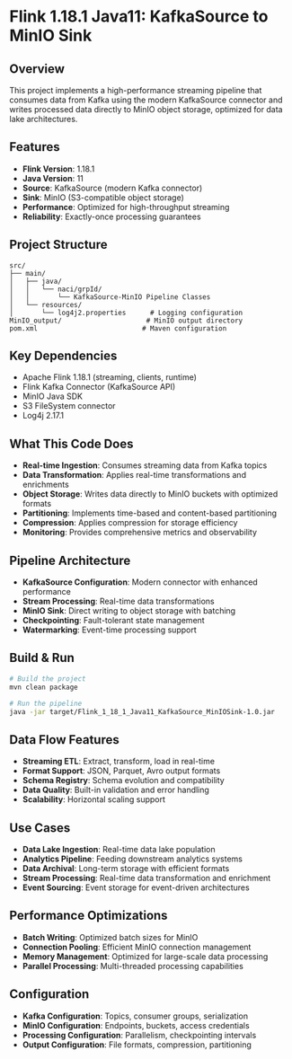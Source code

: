 # Flink 1.18.1 Java11: KafkaSource to MinIO Sink

## Overview
This project implements a high-performance streaming pipeline that consumes data from Kafka using the modern KafkaSource connector and writes processed data directly to MinIO object storage, optimized for data lake architectures.

## Features
- **Flink Version**: 1.18.1
- **Java Version**: 11
- **Source**: KafkaSource (modern Kafka connector)
- **Sink**: MinIO (S3-compatible object storage)
- **Performance**: Optimized for high-throughput streaming
- **Reliability**: Exactly-once processing guarantees

## Project Structure
```
src/
├── main/
│   ├── java/
│   │   └── naci/grpId/
│   │       └── KafkaSource-MinIO Pipeline Classes
│   └── resources/
│       └── log4j2.properties      # Logging configuration
MinIO_output/                     # MinIO output directory
pom.xml                          # Maven configuration
```

## Key Dependencies
- Apache Flink 1.18.1 (streaming, clients, runtime)
- Flink Kafka Connector (KafkaSource API)
- MinIO Java SDK
- S3 FileSystem connector
- Log4j 2.17.1

## What This Code Does
- **Real-time Ingestion**: Consumes streaming data from Kafka topics
- **Data Transformation**: Applies real-time transformations and enrichments
- **Object Storage**: Writes data directly to MinIO buckets with optimized formats
- **Partitioning**: Implements time-based and content-based partitioning
- **Compression**: Applies compression for storage efficiency
- **Monitoring**: Provides comprehensive metrics and observability

## Pipeline Architecture
- **KafkaSource Configuration**: Modern connector with enhanced performance
- **Stream Processing**: Real-time data transformations
- **MinIO Sink**: Direct writing to object storage with batching
- **Checkpointing**: Fault-tolerant state management
- **Watermarking**: Event-time processing support

## Build & Run
```bash
# Build the project
mvn clean package

# Run the pipeline
java -jar target/Flink_1_18_1_Java11_KafkaSource_MinIOSink-1.0.jar
```

## Data Flow Features
- **Streaming ETL**: Extract, transform, load in real-time
- **Format Support**: JSON, Parquet, Avro output formats
- **Schema Registry**: Schema evolution and compatibility
- **Data Quality**: Built-in validation and error handling
- **Scalability**: Horizontal scaling support

## Use Cases
- **Data Lake Ingestion**: Real-time data lake population
- **Analytics Pipeline**: Feeding downstream analytics systems
- **Data Archival**: Long-term storage with efficient formats
- **Stream Processing**: Real-time data transformation and enrichment
- **Event Sourcing**: Event storage for event-driven architectures

## Performance Optimizations
- **Batch Writing**: Optimized batch sizes for MinIO
- **Connection Pooling**: Efficient MinIO connection management
- **Memory Management**: Optimized for large-scale data processing
- **Parallel Processing**: Multi-threaded processing capabilities

## Configuration
- **Kafka Configuration**: Topics, consumer groups, serialization
- **MinIO Configuration**: Endpoints, buckets, access credentials
- **Processing Configuration**: Parallelism, checkpointing intervals
- **Output Configuration**: File formats, compression, partitioning